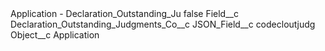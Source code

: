 <?xml version="1.0" encoding="UTF-8"?>
<CustomMetadata xmlns="http://soap.sforce.com/2006/04/metadata" xmlns:xsi="http://www.w3.org/2001/XMLSchema-instance" xmlns:xsd="http://www.w3.org/2001/XMLSchema">
    <label>Application - Declaration_Outstanding_Ju</label>
    <protected>false</protected>
    <values>
        <field>Field__c</field>
        <value xsi:type="xsd:string">Declaration_Outstanding_Judgments_Co__c</value>
    </values>
    <values>
        <field>JSON_Field__c</field>
        <value xsi:type="xsd:string">codecloutjudg</value>
    </values>
    <values>
        <field>Object__c</field>
        <value xsi:type="xsd:string">Application</value>
    </values>
</CustomMetadata>

